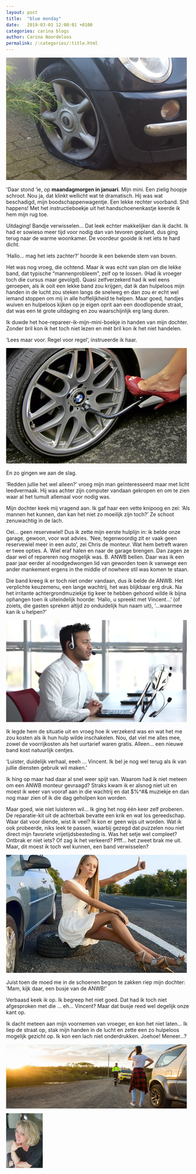 ```yaml
---
layout: post
title:  "blue monday"
date:   2019-03-01 12:00:01 +0100
categories: carina blogs
author: Carina Noordeloos
permalink: /:categories/:title.html
---
```

<div style="margin:0 10px 10px 0"><img src="/assets/blue monday 1.jpg"/></div>

'Daar stond ‘ie, op <b>maandagmorgen in januari</b>. Mijn mini. Een zielig hoopje schroot. Nou ja, dat klinkt wellicht wat té dramatisch. Hij was wat beschadigd, mijn boodschappenwagentje. Een lekke rechter voorband. Shit happens! Met het instructieboekje uit het handschoenenkastje keerde ik hem mijn rug toe.

Uitdaging! Bandje verwisselen… Dat leek echter makkelijker dan ik dacht. Ik had er sowieso meer tijd voor nodig dan van tevoren gepland, dus ging terug naar de warme woonkamer. De voordeur gooide ik net iets te hard dicht.

‘Hallo… mag het iets zachter?’ hoorde ik een bekende stem van boven.

Het was nog vroeg, die ochtend. Maar ik was echt van plan om die lekke band, dat typische “mannenprobleem”, zelf op te lossen. (Had ik vroeger toch die cursus maar gevolgd). Quasi zelfverzekerd had ik wel eens geroepen, als ik ooit een lekke band zou krijgen, dat ik dan hulpeloos mijn handen in de lucht zou steken langs de snelweg en dan zou er echt wel iemand stoppen om mij in alle hoffelijkheid te helpen. Maar goed, handjes wuiven en hulpeloos kijken op je eigen oprit aan een doodlopende straat, dat was een té grote uitdaging en zou waarschijnlijk erg lang duren.

Ik duwde het hoe-repareer-ik-mijn-mini-boekje in handen van mijn dochter. Zonder bril kon ik het toch niet lezen en mét bril kon ik het niet handelen.

‘Lees maar voor. Regel voor regel’, instrueerde ik haar.

<div style="margin:0 10px 10px 0"><img src="/assets/blue monday 2.jpg"/></div>

En zo gingen we aan de slag.

‘Redden jullie het wel alleen?’ vroeg mijn man geïnteresseerd maar met licht leedvermaak. Hij was achter zijn computer vandaan gekropen en om te zien waar al het tumult allemaal voor nodig was.

Mijn dochter keek mij vragend aan. Ik gaf haar een vette knipoog en zei: ‘Als mannen het kunnen, dan kan het niet zo moeilijk zijn toch?’ Ze schoot zenuwachtig in de lach.

Oei… geen reservewiel! Dus ik zette mijn eerste hulplijn in: ik belde onze garage, gewoon, voor wat advies. ‘Nee, tegenwoordig zit er vaak geen reservewiel meer in een auto’, zei Chris de monteur. Wat hem betreft waren er twee opties. A. Wiel eraf halen en naar de garage brengen. Dan zagen ze daar wel of repareren nog mogelijk was. B. ANWB bellen. Daar was ik een paar jaar eerder al noodgedwongen lid van geworden toen ik vanwege een ander mankement ergens in the middle of nowhere stil was komen te staan.

Die band kreeg ik er toch niet onder vandaan, dus ik belde de ANWB. Het verplichte keuzemenu, een lange wachtrij, het was blijkbaar erg druk. Na het irritante achtergrondmuziekje tig keer te hebben gehoord wilde ik bijna ophangen toen ik uiteindelijk hoorde: ‘Hallo, u spreekt met Vincent…’ (of zoiets, die gasten spreken altijd zo onduidelijk hun naam uit), ‘…waarmee kan ik u helpen?’

<div style="margin:0 10px 10px 0"><img src="/assets/blue monday 3.jpg"/></div>

Ik legde hem de situatie uit en vroeg hoe ik verzekerd was en wat het me zou kosten als ik hun hulp wilde inschakelen. Nou, dat viel me alles mee, zowel de voorrijkosten als het uurtarief waren gratis. Alleen… een nieuwe band kost natuurlijk centjes.

‘Luister, duidelijk verhaal, eeeh … Vincent. Ik bel je nog wel terug als ik van jullie diensten gebruik wil maken.’

Ik hing op maar had daar al snel weer spijt van. Waarom had ik niet meteen om een ANWB monteur gevraagd? Straks kwam ik er alsnog niet uit en moest ik weer van vooraf aan in die wachtrij en dat $%^#& muziekje en dan nog maar zien of ik die dag geholpen kon worden.

Maar goed, wie niet luisteren wil… Ik ging het nog één keer zelf proberen. De reparatie-kit uit de achterbak bevatte een krik en wat los gereedschap. Waar dat voor diende, wist ik veel? Ik kon er geen wijs uit worden. Wat ik ook probeerde, niks leek te passen, waarbij gezegd dat puzzelen nou niet direct mijn favoriete vrijetijdsbesteding is. Was het setje wel compleet? Ontbrak er niet iets? Of zag ik het verkeerd? Pfff… het zweet brak me uit. Maar, dit moest ik toch wel kunnen, een band verwisselen?

<div style="margin:0 10px 10px 0"><img src="/assets/blue monday 4.jpg"/></div>

Juist toen de moed me in de schoenen begon te zakken riep mijn dochter: ‘Mam, kijk daar, een busje van de ANWB!’

Verbaasd keek ik op. Ik begreep het niet goed. Dat had ik toch niet afgesproken met die … eh… Vincent? Maar dat busje reed wel degelijk onze kant op.

Ik dacht meteen aan mijn voornemen van vroeger, en kon het niet laten…  Ik liep de straat op, stak mijn handen in de lucht en zette een zo hulpeloos mogelijk gezicht op. Ik kon een lach niet onderdrukken. Joehoe! Meneer…?

<div style="margin:0 10px 10px 0"><img src="/assets/blue monday 5.jpg"/></div>

<div style="margin:0 10px 10px 0"><img src="/assets/Carina - profiel 2019.jpg" alt="Carina Noordeloos" width="100"/></div>
